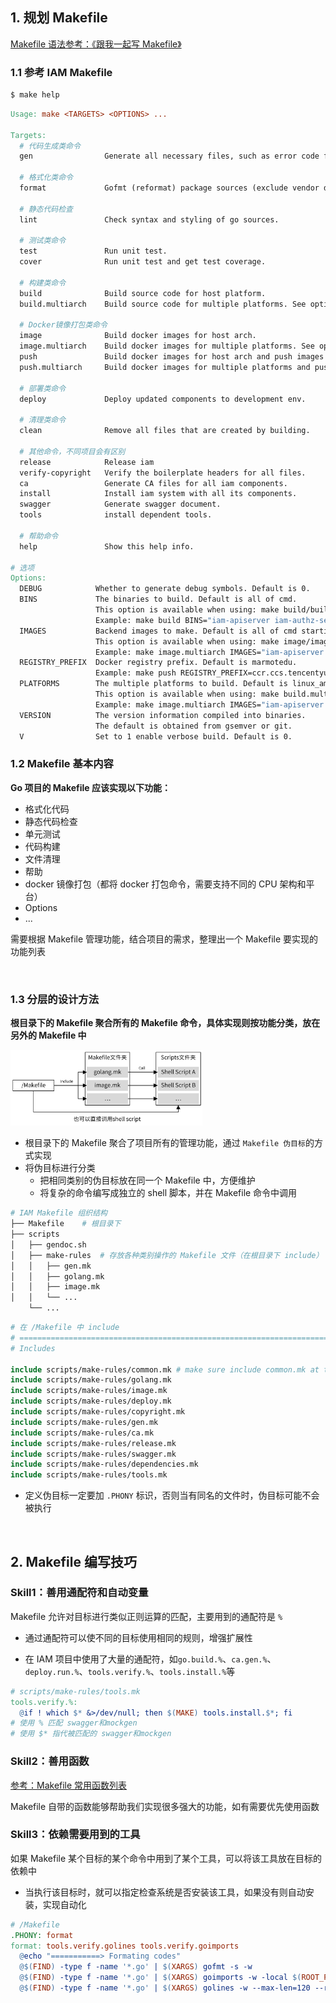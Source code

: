 ## 1. 规划 Makefile

[Makefile 语法参考：《跟我一起写 Makefile》](https://seisman.github.io/how-to-write-makefile/)

### 1.1 参考 IAM Makefile

```bash
$ make help
```

```makefile
Usage: make <TARGETS> <OPTIONS> ...

Targets:
  # 代码生成类命令
  gen                Generate all necessary files, such as error code files.

  # 格式化类命令
  format             Gofmt (reformat) package sources (exclude vendor dir if existed).

  # 静态代码检查
  lint               Check syntax and styling of go sources.

  # 测试类命令
  test               Run unit test.
  cover              Run unit test and get test coverage.

  # 构建类命令
  build              Build source code for host platform.
  build.multiarch    Build source code for multiple platforms. See option PLATFORMS.

  # Docker镜像打包类命令
  image              Build docker images for host arch.
  image.multiarch    Build docker images for multiple platforms. See option PLATFORMS.
  push               Build docker images for host arch and push images to registry.
  push.multiarch     Build docker images for multiple platforms and push images to registry.

  # 部署类命令
  deploy             Deploy updated components to development env.

  # 清理类命令
  clean              Remove all files that are created by building.

  # 其他命令，不同项目会有区别
  release            Release iam
  verify-copyright   Verify the boilerplate headers for all files.
  ca                 Generate CA files for all iam components.
  install            Install iam system with all its components.
  swagger            Generate swagger document.
  tools              install dependent tools.

  # 帮助命令
  help               Show this help info.

# 选项
Options:
  DEBUG            Whether to generate debug symbols. Default is 0.
  BINS             The binaries to build. Default is all of cmd.
                   This option is available when using: make build/build.multiarch
                   Example: make build BINS="iam-apiserver iam-authz-server"
  IMAGES           Backend images to make. Default is all of cmd starting with iam-.
                   This option is available when using: make image/image.multiarch/push/push.multiarch
                   Example: make image.multiarch IMAGES="iam-apiserver iam-authz-server"
  REGISTRY_PREFIX  Docker registry prefix. Default is marmotedu. 
                   Example: make push REGISTRY_PREFIX=ccr.ccs.tencentyun.com/marmotedu VERSION=v1.6.2
  PLATFORMS        The multiple platforms to build. Default is linux_amd64 and linux_arm64.
                   This option is available when using: make build.multiarch/image.multiarch/push.multiarch
                   Example: make image.multiarch IMAGES="iam-apiserver iam-pump" PLATFORMS="linux_amd64 linux_arm64"
  VERSION          The version information compiled into binaries.
                   The default is obtained from gsemver or git.
  V                Set to 1 enable verbose build. Default is 0.
```



### 1.2 Makefile 基本内容

**Go 项目的 Makefile 应该实现以下功能：**

- 格式化代码
- 静态代码检查
- 单元测试
- 代码构建
- 文件清理
- 帮助
- docker 镜像打包（都将 docker 打包命令，需要支持不同的 CPU 架构和平台）
- Options
- ...



需要根据 Makefile 管理功能，结合项目的需求，整理出一个 Makefile 要实现的功能列表

<br>

### 1.3 分层的设计方法

**根目录下的 Makefile 聚合所有的 Makefile 命令，具体实现则按功能分类，放在另外的 Makefile 中**

<img src="../../../../static/5c524e0297b6d6e4e151643d2e1bbbf7.png" alt="img" style="zoom:30%;" />

- 根目录下的 Makefile 聚合了项目所有的管理功能，通过 `Makefile 伪目标`的方式实现
- 将伪目标进行分类
    - 把相同类别的伪目标放在同一个 Makefile 中，方便维护
    - 将复杂的命令编写成独立的 shell 脚本，并在 Makefile 命令中调用

```bash
# IAM Makefile 组织结构
├── Makefile	# 根目录下
├── scripts
│   ├── gendoc.sh
│   ├── make-rules	# 存放各种类别操作的 Makefile 文件（在根目录下 include）
│   │   ├── gen.mk
│   │   ├── golang.mk
│   │   ├── image.mk
│   │   └── ...
    └── ...
```

```makefile
# 在 /Makefile 中 include
# ==============================================================================
# Includes

include scripts/make-rules/common.mk # make sure include common.mk at the first include line
include scripts/make-rules/golang.mk
include scripts/make-rules/image.mk
include scripts/make-rules/deploy.mk
include scripts/make-rules/copyright.mk
include scripts/make-rules/gen.mk
include scripts/make-rules/ca.mk
include scripts/make-rules/release.mk
include scripts/make-rules/swagger.mk
include scripts/make-rules/dependencies.mk
include scripts/make-rules/tools.mk
```

- 定义伪目标一定要加 `.PHONY` 标识，否则当有同名的文件时，伪目标可能不会被执行

<br>

## 2. Makefile 编写技巧

### Skill1：善用通配符和自动变量

Makefile 允许对目标进行类似正则运算的匹配，主要用到的通配符是 `%`

- 通过通配符可以使不同的目标使用相同的规则，增强扩展性

- 在 IAM 项目中使用了大量的通配符，如`go.build.%`、`ca.gen.%`、`deploy.run.%`、`tools.verify.%`、`tools.install.%`等

```makefile
# scripts/make-rules/tools.mk
tools.verify.%:
  @if ! which $* &>/dev/null; then $(MAKE) tools.install.$*; fi
# 使用 % 匹配 swagger和mockgen
# 使用 $* 指代被匹配的 swagger和mockgen
```



### Skill2：善用函数

[参考：Makefile 常用函数列表](https://github.com/marmotedu/geekbang-go/blob/master/makefile/Makefile%E5%B8%B8%E7%94%A8%E5%87%BD%E6%95%B0%E5%88%97%E8%A1%A8.md)

Makefile 自带的函数能够帮助我们实现很多强大的功能，如有需要优先使用函数



### Skill3：依赖需要用到的工具

如果 Makefile 某个目标的某个命令中用到了某个工具，可以将该工具放在目标的依赖中

- 当执行该目标时，就可以指定检查系统是否安装该工具，如果没有则自动安装，实现自动化

```makefile
# /Makefile
.PHONY: format
format: tools.verify.golines tools.verify.goimports
  @echo "===========> Formating codes"
  @$(FIND) -type f -name '*.go' | $(XARGS) gofmt -s -w
  @$(FIND) -type f -name '*.go' | $(XARGS) goimports -w -local $(ROOT_PACKAGE)
  @$(FIND) -type f -name '*.go' | $(XARGS) golines -w --max-len=120 --reformat-tags --shorten-comments --ignore-generated .
```

















